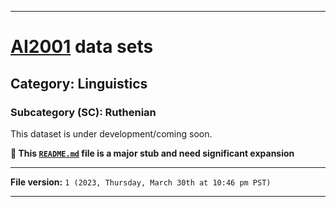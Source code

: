
***

# [AI2001](https://github.com/seanpm2001/AI2001/) data sets

## Category: Linguistics

### Subcategory (SC): Ruthenian

This dataset is under development/coming soon.

**🌱️ This [`README.md`](/README.md) file is a major stub and need significant expansion**

***

**File version:** `1 (2023, Thursday, March 30th at 10:46 pm PST)`

***
